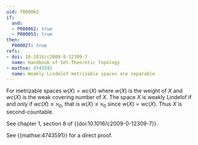 ```yaml
---
uid: T000062
if:
  and:
  - P000062: true
  - P000053: true
then:
  P000027: true
refs:
- doi: 10.1016/c2009-0-12309-7
  name: Handbook of Set-Theoretic Topology
- mathse: 4743591
  name: Weakly Lindelof metrizable spaces are separable
---
```


For metrizable spaces $w(X) = wc(X)$ where $w(X)$ is the weight of $X$ and $wc(X)$ is the weak covering number of $X$. The space $X$ is weakly Lindelof if and only if $wc(X)\leq \aleph_0$, that is $w(X)\leq \aleph_0$ since $w(X) = wc(X)$. Thus $X$ is second-countable.

See chapter 1, section 8 of {{doi:10.1016/c2009-0-12309-7}}.

See {{mathse:4743591}} for a direct proof.
